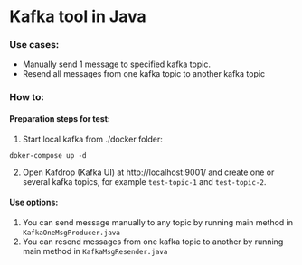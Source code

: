 # Kafka tool in Java

### Use cases:

* Manually send 1 message to specified kafka topic.
* Resend all messages from one kafka topic to another kafka topic

### How to:
#### Preparation steps for test:
1. Start local kafka from ./docker folder:
```
doker-compose up -d
```
2. Open Kafdrop (Kafka UI) at http://localhost:9001/ and create one or several kafka topics, for example `test-topic-1` and `test-topic-2`.
#### Use options:
1. You can send message manually to any topic by running main method in `KafkaOneMsgProducer.java`
2. You can resend messages from one kafka topic to another by running main method in `KafkaMsgResender.java`